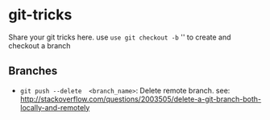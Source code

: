 # git-tricks
Share your git tricks here.
use `use git checkout -b` '<branch-name>' to create and checkout a branch


## Branches
- `git push --delete  <branch_name>`: Delete remote branch.  see: http://stackoverflow.com/questions/2003505/delete-a-git-branch-both-locally-and-remotely
